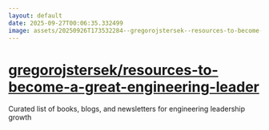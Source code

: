 ```yaml
---
layout: default
date: 2025-09-27T00:06:35.332499
image: assets/20250926T173532284--gregorojstersek--resources-to-become-a-great-engineering-leader--20250926T175125849--cropped.png
---
```


# [gregorojstersek/resources-to-become-a-great-engineering-leader](https://github.com/gregorojstersek/resources-to-become-a-great-engineering-leader)

Curated list of books, blogs, and newsletters for engineering leadership growth
